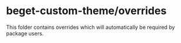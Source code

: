 # beget-custom-theme/overrides

This folder contains overrides which will automatically be required by package users.
